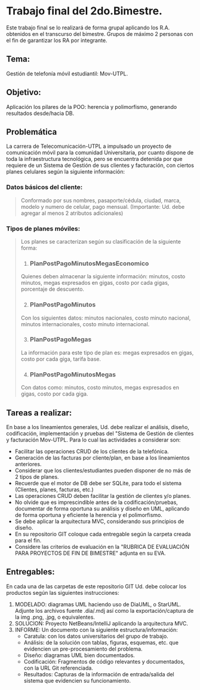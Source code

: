 # Trabajo final del 2do.Bimestre.

Este trabajo final se lo realizará de forma grupal aplicando los R.A. obtenidos en el transcurso del bimestre. Grupos de máximo 2 personas con el fin de garantizar los RA por integrante. 

## Tema:

Gestión de telefonía móvil estudiantil: Mov-UTPL.

## Objetivo:

Aplicación los pilares de la POO: herencia y polimorfismo, generando resultados desde/hacia DB.

## Problemática

La carrera de Telecomunicación-UTPL a impulsado un proyecto de comunicación móvil para la comunidad Universitaria, por cuanto dispone de toda la infraestructura tecnológica, pero se encuentra detenida por que requiere de un Sistema de Gestión de sus clientes y facturación, con ciertos planes celulares según la siguiente información: 

### Datos básicos del cliente:
> Conformado por sus nombres, pasaporte/cédula, ciudad, marca, modelo y numero de celular, pago mensual. (Importante: Ud. debe agregar al menos 2 atributos adicionales)
> 

### Tipos de planes móviles: 

>Los planes se caracterizan según su clasificación de la siguiente forma: 
>
> 1. ### PlanPostPagoMinutosMegasEconomico
> Quienes deben almacenar la siguiente información: minutos, costo minutos, megas expresados en gigas, costo por cada gigas, porcentaje de descuento.
>
> 2. ### PlanPostPagoMinutos
> Con los siguientes datos: minutos nacionales, costo minuto nacional, minutos internacionales, costo minuto internacional. 
>
> 3. ### PlanPostPagoMegas
> La información para este tipo de plan es: megas expresados en gigas, costo por cada giga, tarifa base.
>
> 4. ### PlanPostPagoMinutosMegas
> Con datos como: minutos, costo minutos, megas expresados en gigas, costo por cada giga.


## Tareas a realizar:

En base a los lineamientos generales, Ud. debe realizar el análisis, diseño, codificación, implementación y pruebas del "Sistema de Gestión de clientes y facturación Mov-UTPL. Para lo cual las actividades a considerar son:

- Facilitar las operaciones CRUD de los clientes de la telefónica. 
- Generación de las facturas por cliente/plan, en base a los lineamientos anteriores. 
- Considerar que los clientes/estudiantes pueden disponer de no más de 2 tipos de planes. 
- Recuerde que el motor de DB debe ser SQLite, para todo el sistema (Clientes, planes, facturas, etc.)
- Las operaciones CRUD deben facilitar la gestión de clientes y/o planes. 
- No olvide que es imprescindible antes de la codificación/pruebas, documentar de forma oportuna su análisis y diseño en UML, aplicando de forma oportuna y eficiente la herencia y el polimorfismo.
- Se debe aplicar la arquitectura MVC, considerando sus principios de diseño. 
- En su repositorio GIT coloque cada entregable según la carpeta creada para el fin. 
- Considere las criterios de evaluación en la "RUBRICA DE EVALUACIÓN PARA PROYECTOS DE FIN DE BIMESTRE" adjunta en su EVA.

## Entregables:

En cada una de las carpetas de este repositorio GIT Ud. debe colocar los productos según las siguientes instrucciones: 

1. MODELADO: diagramas UML haciendo uso de DiaUML, o StarUML. Adjunte los archivos fuente .dia/.mdj así como la exportación/captura de la img .png, .jpg, o equivalentes. 
2. SOLUCION: Proyecto NetBeans/IntelliJ aplicando la arquitectura MVC. 
3. INFORME: Un documento con la siguiente estructura/información:
	- Caratula: con los datos universitarios del grupo de trabajo. 
	- Análisis: de la solución con tablas, figuras, esquemas, etc. que evidencien un pre-procesamiento del problema. 
	- Diseño: diagramas UML bien documentados. 
	- Codificación: Fragmentos de código relevantes y documentados, con la URL Git referenciada. 
	- Resultados: Capturas de la información de entrada/salida del sistema que evidencien su funcionamiento.

